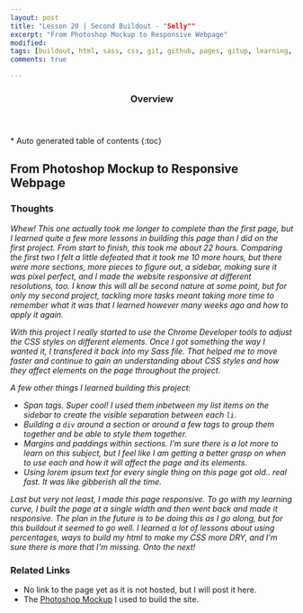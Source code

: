 ```yaml
---
layout: post
title: "Lesson 20 | Second Buildout - "Selly""
excerpt: "From Photoshop Mockup to Responsive Webpage"
modified: 
tags: [buildout, html, sass, css, git, github, pages, gitup, learning, front end]
comments: true

---
```


<section id="table-of-contents" class="toc">
  <header>
    <h3>Overview</h3>
  </header>
<div id="drawer" markdown="1">
*  Auto generated table of contents
{:toc}
</div>
</section><!-- /#table-of-contents -->


## From Photoshop Mockup to Responsive Webpage

### Thoughts

_Whew! This one actually took me longer to complete than the first page, but I learned quite a few more lessons in building this page than I did on the first project. From start to finish, this took me about 22 hours. Comparing the first two I felt a little defeated that it took me 10 more hours, but there were more sections, more pieces to figure out, a sidebar, making sure it was pixel perfect, and I made the website responsive at different resolutions, too. I know this will all be second nature at some point, but for only my second project, tackling more tasks meant taking more time to remember what it was that I learned however many weeks ago and how to apply it again._

_With this project I really started to use the Chrome Developer tools to adjust the CSS styles on different elements. Once I got something the way I wanted it, I transfered it back into my Sass file. That helped me to move faster and continue to gain an understanding about CSS styles and how they affect elements on the page throughout the project._

_A few other things I learned building this project:_

- _Span tags. Super cool! I used them inbetween my list items on the sidebar to create the visible separation between each `li`._
- _Building a `div` around a section or around a few tags to group them together and be able to style them together._
- _Margins and paddings within sections. I'm sure there is a lot more to learn on this subject, but I feel like I am getting a better grasp on when to use each and how it will affect the page and its elements._
- _Using lorem ipsum text for every single thing on this page got old.. real fast. It was like gibberish all the time._

_Last but very not least, I made this page responsive. To go with my learning curve, I built the page at a single width and then went back and made it responsive. The plan in the future is to be doing this as I go along, but for this buildout it seemed to go well. I learned a lot of lessons about using percentages, ways to build my html to make my CSS more DRY, and I'm sure there is more that I'm missing. Onto the next!_

### Related Links

- No link to the page yet as it is not hosted, but I will post it here.
- The [Photoshop Mockup](http://meredal.github.io/Photoshop/Selly-Mockup.psd) I used to build the site. 